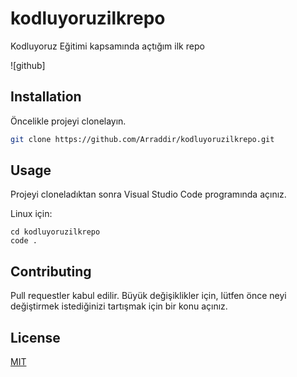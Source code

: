 # kodluyoruzilkrepo
Kodluyoruz Eğitimi kapsamında açtığım ilk repo


![github]

## Installation

Öncelikle projeyi clonelayın. 

```bash
git clone https://github.com/Arraddir/kodluyoruzilkrepo.git
```

## Usage

Projeyi cloneladıktan sonra Visual Studio Code programında açınız.

Linux için:
```linux
cd kodluyoruzilkrepo
code .
```

## Contributing
Pull requestler kabul edilir. Büyük değişiklikler için, lütfen önce neyi değiştirmek istediğinizi tartışmak için bir konu açınız.


## License
[MIT](https://choosealicense.com/licenses/mit/)

